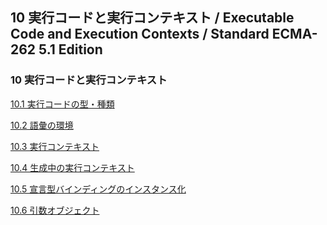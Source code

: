 10 実行コードと実行コンテキスト / Executable Code and Execution Contexts / Standard ECMA-262 5.1 Edition
--------------------------------------------------------------------------------------------------------

### 10 実行コードと実行コンテキスト

[10.1
実行コードの型・種類](/hp/it/internet/homepage/script/ecmascript/ecma262_51/contents/10/10_1/ "実行コードの型・種類")

[10.2
語彙の環境](/hp/it/internet/homepage/script/ecmascript/ecma262_51/contents/10/10_2/ "語彙の環境")

[10.3
実行コンテキスト](/hp/it/internet/homepage/script/ecmascript/ecma262_51/contents/10/10_3/ "実行コンテキスト")

[10.4
生成中の実行コンテキスト](/hp/it/internet/homepage/script/ecmascript/ecma262_51/contents/10/10_4/ "生成中の実行コンテキスト")

[10.5
宣言型バインディングのインスタンス化](/hp/it/internet/homepage/script/ecmascript/ecma262_51/contents/10/10_5/ "宣言型バインディングのインスタンス化")

[10.6
引数オブジェクト](/hp/it/internet/homepage/script/ecmascript/ecma262_51/contents/10/10_6/ "引数オブジェクト")
